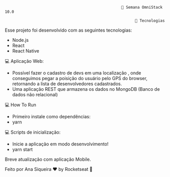                                                        🚀 Semana OmniStack 10.0

                                                             🚀 Tecnologias

                                                      
Esse projeto foi desenvolvido com as seguintes tecnologias:

- Node.js
- React
- React Native


💻 Aplicação Web:

- Possível fazer o cadastro de devs em uma localização , onde conseguimos pegar a poisição do usuário pelo GPS do browser, retornando a lista de desenvolvedores cadastrados. 
- Uma aplicação REST que armazena os dados no MongoDB (Banco de dados não relacional)

💻 How To Run

- Primeiro instale como dependências:
- yarn

💻 Scripts de inicialização:

- Inicie a aplicação em modo desenvolvimento!
- yarn start

Breve atualização com aplicação Mobile. 

Feito por  Ana Siqueira ♥ by Rocketseat 👋
